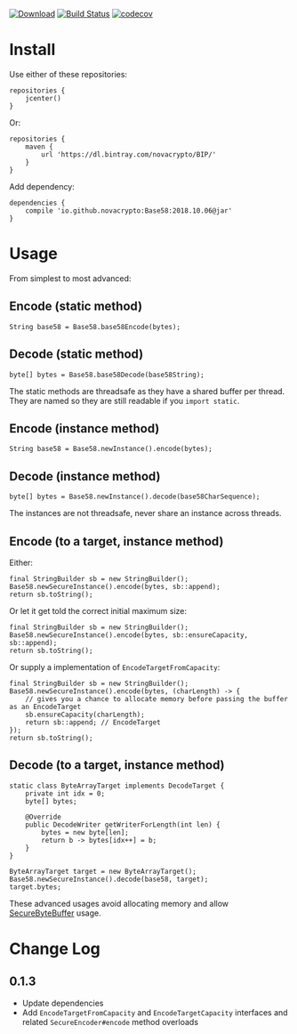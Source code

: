 [![Download](https://api.bintray.com/packages/novacrypto/BIP/Base58/images/download.svg)](https://bintray.com/novacrypto/BIP/Base58/_latestVersion) [![Build Status](https://travis-ci.org/NovaCrypto/Base58.svg?branch=master)](https://travis-ci.org/NovaCrypto/Base58) [![codecov](https://codecov.io/gh/NovaCrypto/Base58/branch/master/graph/badge.svg)](https://codecov.io/gh/NovaCrypto/Base58)

# Install

Use either of these repositories:

```
repositories {
    jcenter()
}
```

Or:

```
repositories {
    maven {
        url 'https://dl.bintray.com/novacrypto/BIP/'
    }
}
```

Add dependency:

```
dependencies {
    compile 'io.github.novacrypto:Base58:2018.10.06@jar'
}

```

# Usage

From simplest to most advanced:

## Encode (static method)

```
String base58 = Base58.base58Encode(bytes);
```

## Decode (static method)

```
byte[] bytes = Base58.base58Decode(base58String);
```

The static methods are threadsafe as they have a shared buffer per thread. They are named so they are still readable if you `import static`.

## Encode (instance method)

```
String base58 = Base58.newInstance().encode(bytes);
```

## Decode (instance method)

```
byte[] bytes = Base58.newInstance().decode(base58CharSequence);
```

The instances are not threadsafe, never share an instance across threads.

## Encode (to a target, instance method)

Either:

```
final StringBuilder sb = new StringBuilder();
Base58.newSecureInstance().encode(bytes, sb::append);
return sb.toString();
```

Or let it get told the correct initial maximum size:

```
final StringBuilder sb = new StringBuilder();
Base58.newSecureInstance().encode(bytes, sb::ensureCapacity, sb::append);
return sb.toString();
```

Or supply a implementation of `EncodeTargetFromCapacity`:

```
final StringBuilder sb = new StringBuilder();
Base58.newSecureInstance().encode(bytes, (charLength) -> {
    // gives you a chance to allocate memory before passing the buffer as an EncodeTarget
    sb.ensureCapacity(charLength);
    return sb::append; // EncodeTarget
});
return sb.toString();
```

## Decode (to a target, instance method)

```
static class ByteArrayTarget implements DecodeTarget {
    private int idx = 0;
    byte[] bytes;

    @Override
    public DecodeWriter getWriterForLength(int len) {
        bytes = new byte[len];
        return b -> bytes[idx++] = b;
    }
}

ByteArrayTarget target = new ByteArrayTarget();
Base58.newSecureInstance().decode(base58, target);
target.bytes;
```

These advanced usages avoid allocating memory and allow [SecureByteBuffer](https://github.com/NovaCrypto/SecureString/blob/master/src/main/java/io/github/novacrypto/SecureByteBuffer.java) usage.

# Change Log

## 0.1.3

- Update dependencies
- Add `EncodeTargetFromCapacity` and `EncodeTargetCapacity` interfaces and related `SecureEncoder#encode` method overloads
